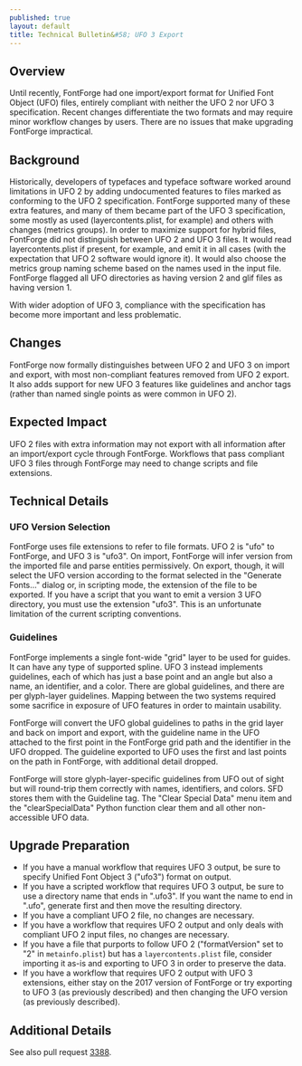 ```yaml
---
published: true
layout: default
title: Technical Bulletin&#58; UFO 3 Export
---
```


## Overview

Until recently, FontForge had one import/export format for Unified Font Object (UFO) files, entirely compliant with neither the UFO 2 nor UFO 3 specification. Recent changes differentiate the two formats and may require minor workflow changes by users. There are no issues that make upgrading FontForge impractical.

## Background

Historically, developers of typefaces and typeface software worked around limitations in UFO 2 by adding undocumented features to files marked as conforming to the UFO 2 specification. FontForge supported many of these extra features, and many of them became part of the UFO 3 specification, some mostly as used (layercontents.plist, for example) and others with changes (metrics groups). In order to maximize support for hybrid files, FontForge did not distinguish between UFO 2 and UFO 3 files. It would read layercontents.plist if present, for example, and emit it in all cases (with the expectation that UFO 2 software would ignore it). It would also choose the metrics group naming scheme based on the names used in the input file. FontForge flagged all UFO directories as having version 2 and glif files as having version 1.

With wider adoption of UFO 3, compliance with the specification has become more important and less problematic.

## Changes

FontForge now formally distinguishes between UFO 2 and UFO 3 on import and export, with most non-compliant features removed from UFO 2 export. It also adds support for new UFO 3 features like guidelines and anchor tags (rather than named single points as were common in UFO 2).

## Expected Impact

UFO 2 files with extra information may not export with all information after an import/export cycle through FontForge.
Workflows that pass compliant UFO 3 files through FontForge may need to change scripts and file extensions.

## Technical Details

### UFO Version Selection

FontForge uses file extensions to refer to file formats. UFO 2 is "ufo" to FontForge, and UFO 3 is "ufo3". On import, FontForge will infer version from the imported file and parse entities permissively. On export, though, it will select the UFO version according to the format selected in the "Generate Fonts..." dialog or, in scripting mode, the extension of the file to be exported. If you have a script that you want to emit a version 3 UFO directory, you must use the extension "ufo3". This is an unfortunate limitation of the current scripting conventions.

### Guidelines

FontForge implements a single font-wide "grid" layer to be used for guides. It can have any type of supported spline. UFO 3 instead implements guidelines, each of which has just a base point and an angle but also a name, an identifier, and a color. There are global guidelines, and there are per glyph-layer guidelines. Mapping between the two systems required some sacrifice in exposure of UFO features in order to maintain usability.

FontForge will convert the UFO global guidelines to paths in the grid layer and back on import and export, with the guideline name in the UFO attached to the first point in the FontForge grid path and the identifier in the UFO dropped. The guideline exported to UFO uses the first and last points on the path in FontForge, with additional detail dropped.

FontForge will store glyph-layer-specific guidelines from UFO out of sight but will round-trip them correctly with names, identifiers, and colors. SFD stores them with the Guideline tag. The "Clear Special Data" menu item and the "clearSpecialData" Python function clear them and all other non-accessible UFO data.

## Upgrade Preparation

* If you have a manual workflow that requires UFO 3 output, be sure to specify Unified Font Object 3 ("ufo3") format on output.
* If you have a scripted workflow that requires UFO 3 output, be sure to use a directory name that ends in ".ufo3". If you want the name to end in ".ufo", generate first and then move the resulting directory.
* If you have a compliant UFO 2 file, no changes are necessary.
* If you have a workflow that requires UFO 2 output and only deals with compliant UFO 2 input files, no changes are necessary.
* If you have a file that purports to follow UFO 2 ("formatVersion" set to "2" in `metainfo.plist`) but has a `layercontents.plist` file, consider importing it as-is and exporting to UFO 3 in order to preserve the data.
* If you have a workflow that requires UFO 2 output with UFO 3 extensions, either stay on the 2017 version of FontForge or try exporting to UFO 3 (as previously described) and then changing the UFO version (as previously described).

## Additional Details

See also pull request [3388](https://github.com/fontforge/fontforge/pull/3388).
